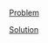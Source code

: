 [Problem](https://leetcode.com/problems/number-of-operations-to-make-network-connected)

[Solution](https://leetcode.com/problems/number-of-operations-to-make-network-connected/solutions/3332981/1319-number-of-operations-to-make-network-connected-simple-solution)
